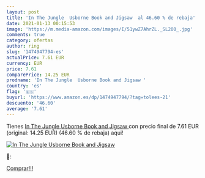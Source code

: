 ```yaml
---
layout: post
title: 'In The Jungle  Usborne Book and Jigsaw  al 46.60 % de rebaja'
date: 2021-01-13 00:15:53
image: 'https://m.media-amazon.com/images/I/51ywZ7AhrZL._SL200_.jpg'
comments: true
category: ofertas
author: ring
slug: '1474947794-es'
actualPrice: 7.61 EUR
currency: EUR
price: 7.61
comparePrice: 14.25 EUR
prodname: 'In The Jungle  Usborne Book and Jigsaw '
country: 'es'
flag: '🇪🇸'
buyurl: 'https://www.amazon.es/dp/1474947794/?tag=tolees-21'
descuento: '46.60'
average: '7.61'
---
```


Tienes [In The Jungle  Usborne Book and Jigsaw ](https://www.amazon.es/dp/1474947794/?tag=tolees-21) con precio final de  7.61 EUR (original: 14.25 EUR) (46.60 %  de rebaja) aqui!

[![In The Jungle  Usborne Book and Jigsaw ](https://m.media-amazon.com/images/I/51ywZ7AhrZL._SL200_.jpg)](https://www.amazon.es/dp/1474947794/?tag=tolees-21)

🔎:


[Comprar!!!](https://www.amazon.es/dp/1474947794/?tag=tolees-21)
